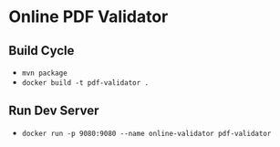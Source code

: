 # Online PDF Validator

## Build Cycle

- `mvn package`
- `docker build -t pdf-validator .`

## Run Dev Server

- `docker run -p 9080:9080 --name online-validator pdf-validator`

